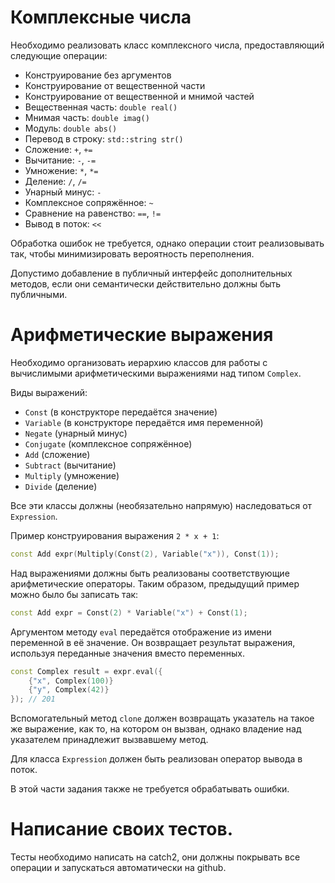# Комплексные числа

Необходимо реализовать класс комплексного числа, предоставляющий следующие операции:

- Конструирование без аргументов
- Конструирование от вещественной части
- Конструирование от вещественной и мнимой частей
- Вещественная часть: `double real()`
- Мнимая часть: `double imag()`
- Модуль: `double abs()`
- Перевод в строку: `std::string str()`
- Сложение: `+`, `+=`
- Вычитание: `-`, `-=`
- Умножение: `*`, `*=`
- Деление: `/`, `/=`
- Унарный минус: `-`
- Комплексное сопряжённое: `~`
- Сравнение на равенство: `==`, `!=`
- Вывод в поток: `<<`

Обработка ошибок не требуется, однако операции стоит реализовывать так, чтобы минимизировать вероятность переполнения.

Допустимо добавление в публичный интерфейс дополнительных методов, если они семантически действительно должны быть
публичными.

# Арифметические выражения

Необходимо организовать иерархию классов для работы с вычислимыми арифметическими выражениями над типом `Complex`.

Виды выражений:

- `Const` (в конструкторе передаётся значение)
- `Variable` (в конструкторе передаётся имя переменной)
- `Negate` (унарный минус)
- `Conjugate` (комплексное сопряжённое)
- `Add` (сложение)
- `Subtract` (вычитание)
- `Multiply` (умножение)
- `Divide` (деление)

Все эти классы должны (необязательно напрямую) наследоваться от `Expression`.

Пример конструирования выражения `2 * x + 1`:

```cpp
const Add expr(Multiply(Const(2), Variable("x")), Const(1));
```

Над выражениями должны быть реализованы соответствующие арифметические операторы.
Таким образом, предыдущий пример можно было бы записать так:

```cpp
const Add expr = Const(2) * Variable("x") + Const(1);
```

Аргументом методу `eval` передаётся отображение из имени переменной в её значение.
Он возвращает результат выражения, используя переданные значения вместо переменных.

```cpp
const Complex result = expr.eval({
    {"x", Complex(100)}
    {"y", Complex(42)}
}); // 201
```

Вспомогательный метод `clone` должен возвращать указатель на такое же выражение, как то, на котором он вызван,
однако владение над указателем принадлежит вызвавшему метод.

Для класса `Expression` должен быть реализован оператор вывода в поток.

В этой части задания также не требуется обрабатывать ошибки.

# Написание своих тестов.

Тесты необходимо написать на catch2, они должны покрывать все операции и запускаться автоматически на github.

